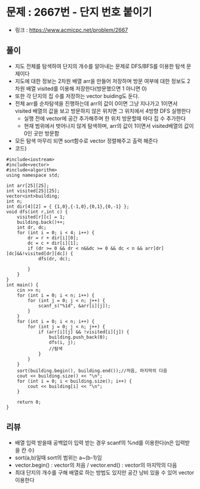 # 문제 : 2667번 - 단지 번호 붙이기
* 링크 : https://www.acmicpc.net/problem/2667

## 풀이
* 지도 전체를 탐색하여 단지의 개수를 알아내는 문제로 DFS/BFS를 이용한 탐색 문제이다
* 지도에 대한 정보는 2차원 배열 arr을 만들어 저장하며 방문 여부에 대한 정보도 2차원 배열 visited를 이용해 저장한다(방문했으면 1 아니면 0)
* 또한 각 단지의 집 수를 저장하는 vector buiding도 둔다.
* 전체 arr를 순차탐색을 진행하는데 arr의 값이 0이면 그냥 지나가고 1이면서 visited 배열의 값을 보고 방문하지 않은 위치면 그 위치에서 4방향 DFS 실행한다
    * 실행 전에 vector에 공간 추가해주며 한 위치 방문할때 마다 집 수 추가한다 
    * 현재 범위에서 벗어나지 않게 탐색하며, arr의 값이 1이면서 visited배열의 값이 0인 곳만 방문함
* 모든 탐색 마무리 되면 sort함수로 vector 정렬해주고 출력 해준다
* 코드)
```
#include<iostream>
#include<vector>
#include<algorithm>
using namespace std;

int arr[25][25];
int visited[25][25];
vector<int>building;
int n;
int dir[4][2] = { {1,0},{-1,0},{0,1},{0,-1} };
void dfs(int r,int c) {
	visited[r][c] = 1;
	building.back()++;
	int dr, dc;
	for (int i = 0; i < 4; i++) {
		dr = r + dir[i][0];
		dc = c + dir[i][1];
		if (dr >= 0 && dr < n&&dc >= 0 && dc < n && arr[dr][dc]&&!visited[dr][dc]) {
			dfs(dr, dc);

		}
	}
}
int main() {
	cin >> n;
	for (int i = 0; i < n; i++) {
		for (int j = 0; j < n; j++) {
			scanf_s("%1d", &arr[i][j]);
		}
	}
	for (int i = 0; i < n; i++) {
		for (int j = 0; j < n; j++) {
			if (arr[i][j] && !visited[i][j]) {
				building.push_back(0);
				dfs(i, j);
				//탐색
			}
		}
	}
	sort(building.begin(), building.end());//처음, 마지막의 다음
	cout << building.size() << "\n";
	for (int i = 0; i < building.size(); i++) {
		cout << building[i] << "\n";
	}

	return 0;
}
```

## 리뷰
* 배열 입력 받을때 공백없이 입력 받는 경우 scanf의 %nd를 이용한다(n은 입력받을 칸 수)
* sort(a,b)일때 sort의 범위는 a~(b-1)임
* vector.begin() : vector의 처음 / vector.end() : vector의 마지막의 다음
* 최대 단지의 개수를 구해 배열로 하는 방법도 있지만 공간 낭비 있을 수 있어 vector 이용한다 